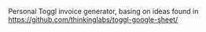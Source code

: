 Personal Toggl invoice generator, basing on ideas found in https://github.com/thinkinglabs/toggl-google-sheet/
